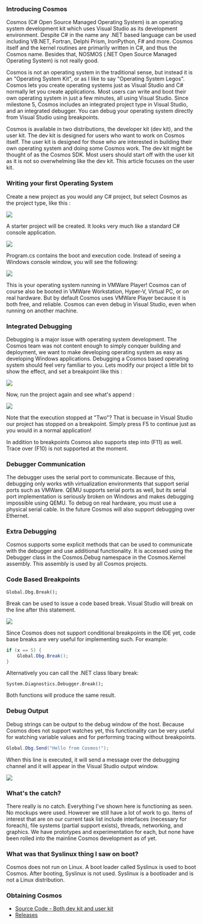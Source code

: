 ﻿

###  Introducing Cosmos

Cosmos (C# Open Source Managed Operating System) is an operating system
development kit which uses Visual Studio as its development environment.
Despite C# in the name any .NET based language can be used including VB.NET,
Fortran, Delphi Prism, IronPython, F# and more. Cosmos itself and the kernel
routines are primarily written in C#, and thus the Cosmos name. Besides that,
NOSMOS (.NET Open Source Managed Operating System) is not really good.

Cosmos is not an operating system in the traditional sense, but instead it is
an "Operating System Kit", or as I like to say "Operating System Legos".
Cosmos lets you create operating systems just as Visual Studio and C# normally
let you create applications. Most users can write and boot their own operating
system in just a few minutes, all using Visual Studio. Since milestone 5,
Cosmos includes an integrated project type in Visual Studio, and an
integrated debugger. You can debug your operating system directly from Visual
Studio using breakpoints.

Cosmos is available in two distributions, the developer kit (dev kit), and the
user kit. The dev kit is designed for users who want to work on Cosmos itself.
The user kit is designed for those who are interested in building their own
operating system and doing some Cosmos work. The dev kit might be thought of
as the Cosmos SDK. Most users should start off with the user kit as it is not
so overwhelming like the dev kit. This article focuses on the user kit.

###  Writing your first Operating System

Create a new project as you would any C# project, but select Cosmos as the
project type, like this :

![](http://i.imgur.com/mb5ZOEk.png)

A starter project will be created. It looks very much like a standard C#
console application.

![](http://i.imgur.com/zUJoj5Y.png)

Program.cs contains the boot and execution code. Instead of seeing a Windows
console window, you will see the following:

![](http://i.imgur.com/D3F9c4t.png)

This is your operating system running in VMWare Player! Cosmos can of course
also be booted in VMWare Workstation, Hyper-V, Virtual PC, or on real
hardware. But by default Cosmos uses VMWare Player because it is both free,
and reliable. Cosmos can even debug in Visual Studio, even when running on
another machine.

###  Integrated Debugging

Debugging is a major issue with operating system development. The Cosmos team
was not content enough to simply conquer building and deployment, we want to
make developing operating system as easy as developing Windows applications.
Debugging a Cosmos based operating system should feel very familiar to you.
Lets modify our project a little bit to show the effect, and set a breakpoint
like this :

![](http://i.imgur.com/Hf4LZ3c.png)

Now, run the project again and see what's append :

![](http://i.imgur.com/YLPmEUf.png)

Note that the execution stopped at "Two"? That is becuase in Visual Studio our
project has stopped on a breakpoint. Simply press F5 to continue just as you
would in a normal application!

In addition to breakpoints Cosmos also supports step into (F11) as well. Trace
over (F10) is not supported at the moment.

###  Debugger Communication

The debugger uses the serial port to communicate. Because of this, debugging
only works wtih virtualization environments that support serial ports such as
VMWare. QEMU supports serial ports as well, but its serial port implementation
is seriously broken on Windows and makes debugging impossible using QEMU. To
debug on real hardware, you must use a physical serial cable. In the future
Cosmos will also support debugging over Ethernet.

###  Extra Debugging

Cosmos supports some explicit methods that can be used to communicate with the
debugger and use additional functionality. It is accessed using the Debugger
class in the Cosmos.Debug namespace in the Cosmos.Kernel assembly. This
assembly is used by all Cosmos projects.

###  Code Based Breakpoints

    
    Global.Dbg.Break();

Break can be used to issue a code based break. Visual Studio will break on the
line after this statement.

![](http://i.imgur.com/Dupjm8y.png)

Since Cosmos does not support conditional breakpoints in the IDE yet, code
base breaks are very useful for implementing such. For example:

```csharp
if (x == 5) {
    Global.Dbg.Break();
}
```

Alternatively you can call the .NET class libary break:

    
    System.Diagnostics.Debugger.Break();

Both functions will produce the same result.

###  Debug Output

Debug strings can be output to the debug window of the host. Because Cosmos
does not support watches yet, this functionality can be very useful for
watching variable values and for performing tracing without breakpoints.

```csharp    
Global.Dbg.Send("Hello from Cosmos!");
```

When this line is executed, it will send a message over the debugging channel
and it will appear in the Visual Studio output window.

![](http://i.imgur.com/DHqwjiF.png)

###  What's the catch?

There really is no catch. Everything I've shown here is functioning as seen.
No mockups were used. However we still have a lot of work to go. Items of
interest that are on our current task list include interfaces (necessary for
foreach), file systems (partial support exists), threads, networking, and
graphics. We have prototypes and experimentation for each, but none have been
rolled into the mainline Cosmos development as of yet.

###  What was that Syslinux thing I saw on boot?

Cosmos does not run on Linux. A boot loader called Syslinux is used to boot
Cosmos. After booting, Syslinux is not used. Syslinux is a bootloader and is
not a Linux distribution.

###  Obtaining Cosmos

  * [Source Code - Both dev kit and user kit](http://github.com/CosmosOS/Cosmos/)
  * [Releases](https://github.com/CosmosOS/Cosmos/releases)
